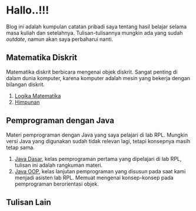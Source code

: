 # Hallo..!!!

Blog ini adalah kumpulan catatan pribadi saya tentang hasil belajar selama masa
kuliah dan setelahnya. Tulisan-tulisannya mungkin ada yang sudah _outdate_,
namun akan saya perbaharui nanti.

## Matematika Diskrit

Matematika diskrit berbicara mengenai objek diskrit. Sangat penting di dalam
dunia komputer, karena komputer adalah mesin yang bekerja dengan bilangan
diskrit.
1. [Logika Matematika](/matdis/2025-04-06-logika-matematika-biner)
2. [Himpunan](/matdis/2025-01-14-set)

## Pemprograman dengan Java

Materi pemprograman dengan Java yang saya pelajari di lab RPL. Mungkin versi
Java yang digunakan sudah tidak relevan lagi, tetapi konsepnya masih tetap sama.

1. [Java Dasar](2017-05-13-intro-java), kelas pemprograman pertama yang
   dipelajari di lab RPL, tulisan ini adalah rangkuman materi.
2. [Java OOP](2019-04-28-java-oop), kelas lanjutan pemprograman yang disusun
   pada saat kami menjadi asisten lab RPL. Memuat mengenai konsep-konsep pada
   pemprograman berorientasi objek.

## Tulisan Lain